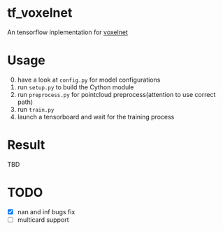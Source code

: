 # tf_voxelnet

An tensorflow inplementation for [voxelnet](https://arxiv.org/abs/1711.06396)

# Usage

0. have a look at `config.py` for model configurations
1. run `setup.py` to build the Cython module
2. run `preprocess.py` for pointcloud preprocess(attention to use correct path)
3. run `train.py`
4. launch a tensorboard and wait for the training process

# Result

TBD

# TODO

- [X] nan and inf bugs fix
- [ ] multicard support
